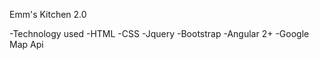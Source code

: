 Emm's Kitchen 2.0

-Technology used
  -HTML
  -CSS
  -Jquery
  -Bootstrap
  -Angular 2+
  -Google Map Api
